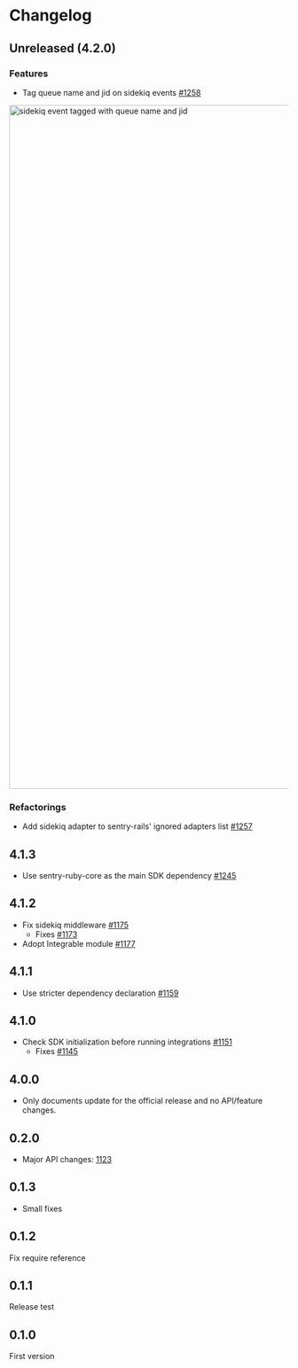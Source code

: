 # Changelog

## Unreleased (4.2.0)

### Features

- Tag queue name and jid on sidekiq events [#1258](https://github.com/getsentry/sentry-ruby/pull/1258)
<img width="1234" alt="sidekiq event tagged with queue name and jid" src="https://user-images.githubusercontent.com/5079556/106389900-d0381700-6420-11eb-90b9-a95b0881b696.png">

### Refactorings

- Add sidekiq adapter to sentry-rails' ignored adapters list [#1257](https://github.com/getsentry/sentry-ruby/pull/1257)

## 4.1.3

- Use sentry-ruby-core as the main SDK dependency [#1245](https://github.com/getsentry/sentry-ruby/pull/1245)

## 4.1.2

- Fix sidekiq middleware [#1175](https://github.com/getsentry/sentry-ruby/pull/1175)
  - Fixes [#1173](https://github.com/getsentry/sentry-ruby/issues/1173)
- Adopt Integrable module [#1177](https://github.com/getsentry/sentry-ruby/pull/1177)

## 4.1.1

- Use stricter dependency declaration [#1159](https://github.com/getsentry/sentry-ruby/pull/1159)

## 4.1.0

- Check SDK initialization before running integrations [#1151](https://github.com/getsentry/sentry-ruby/pull/1151)
  - Fixes [#1145](https://github.com/getsentry/sentry-ruby/pull/1145)

## 4.0.0

- Only documents update for the official release and no API/feature changes.

## 0.2.0

- Major API changes: [1123](https://github.com/getsentry/sentry-ruby/pull/1123)

## 0.1.3

- Small fixes

## 0.1.2

Fix require reference

## 0.1.1

Release test

## 0.1.0

First version

